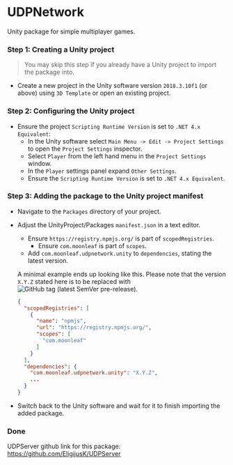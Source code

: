 # UDPNetwork

Unity package for simple multiplayer games.

### Step 1: Creating a Unity project

> You may skip this step if you already have a Unity project to import the package into.

* Create a new project in the Unity software version `2018.3.10f1` (or above) using `3D Template` or open an existing project.

### Step 2: Configuring the Unity project

* Ensure the project `Scripting Runtime Version` is set to `.NET 4.x Equivalent`:
  * In the Unity software select `Main Menu -> Edit -> Project Settings` to open the `Project Settings` inspector.
  * Select `Player` from the left hand menu in the `Project Settings` window.
  * In the `Player` settings panel expand `Other Settings`.
  * Ensure the `Scripting Runtime Version` is set to `.NET 4.x Equivalent`.

### Step 3: Adding the package to the Unity project manifest

* Navigate to the `Packages` directory of your project.
* Adjust the UnityProject/Packages `manifest.json` in a text editor.
  * Ensure `https://registry.npmjs.org/` is part of `scopedRegistries`.
    * Ensure `com.moonleaf` is part of `scopes`.
  * Add `com.moonleaf.udpnetwork.unity` to `dependencies`, stating the latest version.

  A minimal example ends up looking like this. Please note that the version `X.Y.Z` stated here is to be replaced with ![GitHub tag (latest SemVer pre-release)](https://img.shields.io/github/v/tag/EligijusK/UDPNetwork?include_prereleases&label=version).
  ```json
  {
    "scopedRegistries": [
      {
        "name": "npmjs",
        "url": "https://registry.npmjs.org/",
        "scopes": [
          "com.moonleaf"
        ]
      }
    ],
    "dependencies": {
      "com.moonleaf.udpnetwork.unity": "X.Y.Z",
      ...
    }
  }
  ```
* Switch back to the Unity software and wait for it to finish importing the added package.

### Done

UDPServer github link for this package: https://github.com/EligijusK/UDPServer
